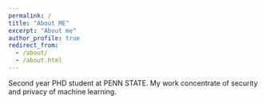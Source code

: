 ```yaml
---
permalink: /
title: "About ME"
excerpt: "About me"
author_profile: true
redirect_from: 
  - /about/
  - /about.html
---
```


Second year PHD student at PENN STATE. My work concentrate of security and privacy of machine learning.
